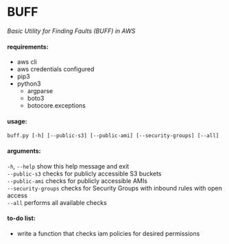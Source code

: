 # BUFF
*Basic Utility for Finding Faults (BUFF) in AWS*

#### requirements:  
* aws cli
* aws credentials configured
* pip3
* python3
  * argparse 
  * boto3
  * botocore.exceptions

#### usage:  
`buff.py [-h] [--public-s3] [--public-ami] [--security-groups] [--all]`

#### arguments:  
  `-h`, `--help`       show this help message and exit  
  `--public-s3`        checks for publicly accessible S3 buckets  
  `--public-ami`       checks for publicly accessible AMIs  
  `--security-groups`  checks for Security Groups with inbound rules with open access  
  `--all`              performs all available checks  

#### to-do list:  
* write a function that checks iam policies for desired permissions
